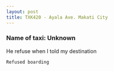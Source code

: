 ```yaml
---
layout: post
title: TXK420 - Ayala Ave. Makati City
---
```


### Name of taxi: Unknown

He refuse when I told my destination

```Refused boarding```
